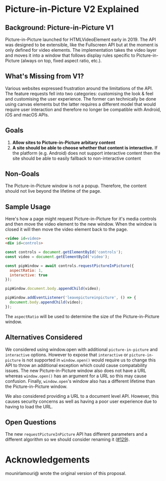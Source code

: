 # Picture-in-Picture V2 Explained

## Background: Picture-in-Picture V1

Picture-in-Picture launched for HTMLVideoElement early in 2019. The API was
designed to be extensible, like the Fullscreen API but at the moment is only
defined for video elements. The implementation takes the video layer and moves
it into a window that follows display rules specific to Picture-in-Picture
(always on top, fixed aspect ratio, etc.).

## What's Missing from V1?

Various websites expressed frustration around the limitations of the API. The
feature requests fell into two categories: customising the look & feel and
customising the user experience. The former can technically be done using canvas
elements but the latter requires a different model that would require user
interaction and therefore no longer be compatible with Android, iOS and macOS
APIs.

## Goals

  1. **Allow sites to Picture-in-Picture arbitary content**
  2. **A site should be able to choose whether that content is interactive.** If
the platform (e.g. Android) does not support interactive content then the site
should be able to easily fallback to non-interactive content

## Non-Goals

The Picture-in-Picture window is not a popup. Therefore, the content should not
live beyond the lifetime of the page.

## Sample Usage

Here's how a page might request Picture-in-Picture for it's media controls and
then move the video element to the new window. When the window is closed it will
then move the video element back to the page.

```html
<video id=video>
<div id=controls>
```

```js
const controls = document.getElementById('controls');
const video = document.getElementById('video');

const pipWindow = await controls.requestPictureInPicture({
  aspectRatio: 1,
  interactive: true
});

pipWindow.document.body.appendChild(video);

pipWindow.addEventListener('leavepictureinpicture', () => {
  document.body.appendChild(video);
});
```

The `aspectRatio` will be used to determine the size of the Picture-in-Picture
window.

## Alternatives Considered

We considered using window.open with additional `picture-in-picture` and
`interactive` options. However to expose that `interactive` or
`picture-in-picture` is not supported in `window.open()` would require us
to change this API to throw an additional exception which could cause
compatability issues. The new Picture-in-Picture window also does not have
a URL whereas `window.open()` has an argument for a URL so this may cause
confusion. Finally, `window.open`'s window also has a different lifetime
than the Picture-in-Picture window.

We also considered providing a URL to a document level API. However, this
causes security concerns as well as having a poor user experience due to having
to load the URL.

## Open Questions

The new `requestPictureInPicture` API has different parameters and a different algorithm
so we should consider renaming it
([#129](https://github.com/WICG/picture-in-picture/issues/129)).

# Acknowledgements

mounirlamouri@ wrote the original version of this proposal.
